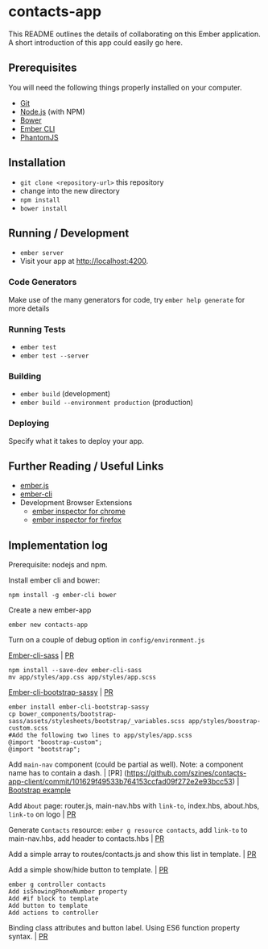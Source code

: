 # contacts-app

This README outlines the details of collaborating on this Ember application.
A short introduction of this app could easily go here.

## Prerequisites

You will need the following things properly installed on your computer.

* [Git](http://git-scm.com/)
* [Node.js](http://nodejs.org/) (with NPM)
* [Bower](http://bower.io/)
* [Ember CLI](http://www.ember-cli.com/)
* [PhantomJS](http://phantomjs.org/)

## Installation

* `git clone <repository-url>` this repository
* change into the new directory
* `npm install`
* `bower install`

## Running / Development

* `ember server`
* Visit your app at [http://localhost:4200](http://localhost:4200).

### Code Generators

Make use of the many generators for code, try `ember help generate` for more details

### Running Tests

* `ember test`
* `ember test --server`

### Building

* `ember build` (development)
* `ember build --environment production` (production)

### Deploying

Specify what it takes to deploy your app.

## Further Reading / Useful Links

* [ember.js](http://emberjs.com/)
* [ember-cli](http://www.ember-cli.com/)
* Development Browser Extensions
  * [ember inspector for chrome](https://chrome.google.com/webstore/detail/ember-inspector/bmdblncegkenkacieihfhpjfppoconhi)
  * [ember inspector for firefox](https://addons.mozilla.org/en-US/firefox/addon/ember-inspector/)

## Implementation log

Prerequisite: nodejs and npm.
  
Install ember cli and bower:

    npm install -g ember-cli bower

Create a new ember-app

    ember new contacts-app

Turn on a couple of debug option in `config/environment.js`

[Ember-cli-sass](https://github.com/aexmachina/ember-cli-sass) | [PR](https://github.com/szines/contacts-app-client/commit/9e04f9b71d76756907920ad0ad9df2878b5982a1)

    npm install --save-dev ember-cli-sass
    mv app/styles/app.css app/styles/app.scss

[Ember-cli-bootstrap-sassy](https://github.com/lifegadget/ember-cli-bootstrap-sassy) | [PR](https://github.com/szines/contacts-app-client/commit/487da30d9a32134e8078ea7a41ae233d59f96b57)

    ember install ember-cli-bootstrap-sassy
    cp bower_components/bootstrap-sass/assets/stylesheets/bootstrap/_variables.scss app/styles/boostrap-custom.scss
    #Add the following two lines to app/styles/app.scss
    @import "boostrap-custom";
    @import "bootstrap";

Add `main-nav` component (could be partial as well). Note: a component name has to contain a dash. | [PR] (https://github.com/szines/contacts-app-client/commit/101629f49533b764153ccfad09f272e2e93bcc53) | [Bootstrap example](http://getbootstrap.com/examples/navbar-static-top/)
  
Add `About` page: router.js, main-nav.hbs with `link-to`, index.hbs, about.hbs, `link-to` on logo | [PR](https://github.com/szines/contacts-app-client/commit/7cdb33bdd1605df6ef646c69d68a4fcf71d081c3)

Generate `Contacts` resource: `ember g resource contacts`, add `link-to` to main-nav.hbs, add header to contacts.hbs | [PR](https://github.com/szines/contacts-app-client/commit/6f0439e2c1d710910ab8401827079be0f3e21fca)

Add a simple array to routes/contacts.js and show this list in template. | [PR](https://github.com/szines/contacts-app-client/commit/7bf95eca6e555efd17caf76804aab92a4ce0c989)

Add a simple show/hide button to template. | [PR](https://github.com/szines/contacts-app-client/commit/f49c41b1ebe6005657bfb59470cf593f08034aee)

    ember g controller contacts
    Add isShowingPhoneNumber property
    Add #if block to template
    Add button to template
    Add actions to controller

Binding class attributes and button label. Using ES6 function property syntax. | [PR](https://github.com/szines/contacts-app-client/commit/53686f18b89df1a6bac506fd0f01bcb7b7ef2b5f)
